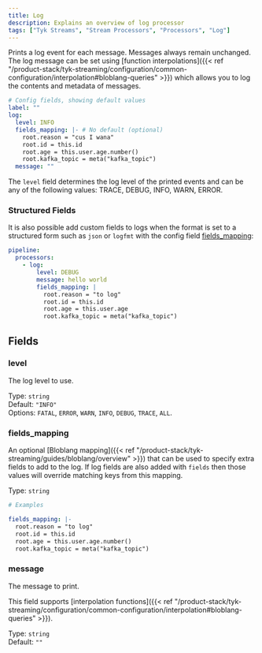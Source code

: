 ```yaml
---
title: Log
description: Explains an overview of log processor
tags: ["Tyk Streams", "Stream Processors", "Processors", "Log"]
---
```


Prints a log event for each message. Messages always remain unchanged. The log message can be set using [function interpolations]({{< ref "/product-stack/tyk-streaming/configuration/common-configuration/interpolation#bloblang-queries" >}}) which allows you to log the contents and metadata of messages.

```yml
# Config fields, showing default values
label: ""
log:
  level: INFO
  fields_mapping: |- # No default (optional)
    root.reason = "cus I wana"
    root.id = this.id
    root.age = this.user.age.number()
    root.kafka_topic = meta("kafka_topic")
  message: ""
```

The `level` field determines the log level of the printed events and can be any of the following values: TRACE, DEBUG, INFO, WARN, ERROR.

### Structured Fields

It is also possible add custom fields to logs when the format is set to a structured form such as `json` or `logfmt` with the config field [fields_mapping](#fields_mapping):

```yaml
pipeline:
  processors:
    - log:
        level: DEBUG
        message: hello world
        fields_mapping: |
          root.reason = "to log"
          root.id = this.id
          root.age = this.user.age
          root.kafka_topic = meta("kafka_topic")
```

## Fields

### level

The log level to use.

Type: `string`  
Default: `"INFO"`  
Options: `FATAL`, `ERROR`, `WARN`, `INFO`, `DEBUG`, `TRACE`, `ALL`.

### fields_mapping

An optional [Bloblang mapping]({{< ref "/product-stack/tyk-streaming/guides/bloblang/overview" >}}) that can be used to specify extra fields to add to the log. If log fields are also added with `fields` then those values will override matching keys from this mapping.

Type: `string`

```yml
# Examples

fields_mapping: |-
  root.reason = "to log"
  root.id = this.id
  root.age = this.user.age.number()
  root.kafka_topic = meta("kafka_topic")
```

### message

The message to print.

This field supports [interpolation functions]({{< ref "/product-stack/tyk-streaming/configuration/common-configuration/interpolation#bloblang-queries" >}}).

Type: `string`  
Default: `""`
